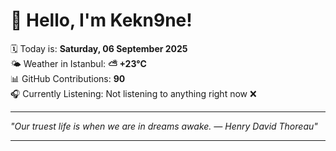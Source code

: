 # 👋 Hello, I'm Kekn9ne!

🗓️ Today is: **Saturday, 06 September 2025**  
🌤️ Weather in Istanbul: **⛅️  +23°C**  
📊 GitHub Contributions: **90**  
🎧 Currently Listening: Not listening to anything right now ❌

---

_"Our truest life is when we are in dreams awake. — *Henry David Thoreau*"_

---
